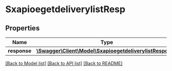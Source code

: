 # SxapioegetdeliverylistResp

## Properties
Name | Type | Description | Notes
------------ | ------------- | ------------- | -------------
**response** | [**\Swagger\Client\Model\SxapioegetdeliverylistResponse**](SxapioegetdeliverylistResponse.md) |  | [optional] 

[[Back to Model list]](../README.md#documentation-for-models) [[Back to API list]](../README.md#documentation-for-api-endpoints) [[Back to README]](../README.md)


